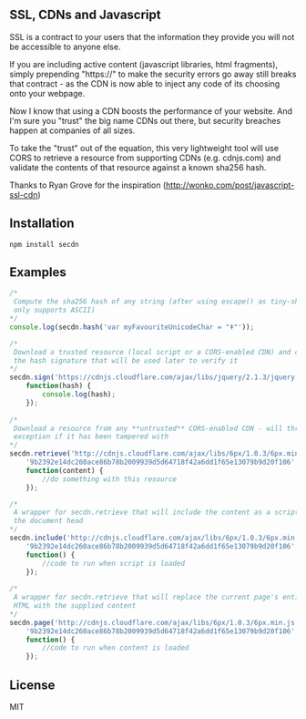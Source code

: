 ﻿## SSL, CDNs and Javascript

SSL is a contract to your users that the information they provide you will not be accessible to anyone else.

If you are including active content (javascript libraries, html fragments), simply prepending "https://" to make the security errors go away still breaks that contract - as the CDN is now able to inject any code of its choosing onto your webpage.

Now I know that using a CDN boosts the performance of your website. And I'm sure you "trust" the big name CDNs out there, but security breaches happen at companies of all sizes.

To take the "trust" out of the equation, this very lightweight tool will use CORS to retrieve a resource from supporting CDNs (e.g. cdnjs.com) and validate the contents of that resource against a known sha256 hash.

Thanks to Ryan Grove for the inspiration (http://wonko.com/post/javascript-ssl-cdn)

## Installation

```
npm install secdn
```

## Examples

```javascript
/*
 Compute the sha256 hash of any string (after using escape() as tiny-sha256 
 only supports ASCII)
*/
console.log(secdn.hash('var myFavouriteUnicodeChar = "ǂ"'));

/*
 Download a trusted resource (local script or a CORS-enabled CDN) and compute 
 the hash signature that will be used later to verify it
*/
secdn.sign('https://cdnjs.cloudflare.com/ajax/libs/jquery/2.1.3/jquery.min.js', 
	function(hash) {
		console.log(hash);
	});
	
/*
 Download a resource from any **untrusted** CORS-enabled CDN - will throw an 
 exception if it has been tampered with
*/
secdn.retrieve('http://cdnjs.cloudflare.com/ajax/libs/6px/1.0.3/6px.min.js', 
	'9b2392e14dc260ace86b78b2009939d5d64718f42a6dd1f65e13079b9d20f106', 
	function(content) {
		//do something with this resource
	});

/*
 A wrapper for secdn.retrieve that will include the content as a script in 
 the document head
*/
secdn.include('http://cdnjs.cloudflare.com/ajax/libs/6px/1.0.3/6px.min.js', 
	'9b2392e14dc260ace86b78b2009939d5d64718f42a6dd1f65e13079b9d20f106',
	function() { 
		//code to run when script is loaded
	});
	
/*
 A wrapper for secdn.retrieve that will replace the current page's entire 
 HTML with the supplied content
*/
secdn.page('http://cdnjs.cloudflare.com/ajax/libs/6px/1.0.3/6px.min.js', 
	'9b2392e14dc260ace86b78b2009939d5d64718f42a6dd1f65e13079b9d20f106',
	function() { 
		//code to run when content is loaded
	});
```

## License

MIT